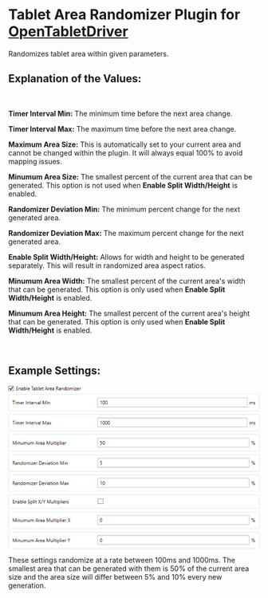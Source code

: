 # Tablet Area Randomizer Plugin for [OpenTabletDriver](https://github.com/OpenTabletDriver/OpenTabletDriver)

Randomizes tablet area within given parameters.

## Explanation of the Values:

<br>

**Timer Interval Min:** The minimum time before the next area change.

**Timer Interval Max:** The maximum time before the next area change.

**Maximum Area Size:** This is automatically set to your current area and cannot be changed within the plugin. It will always equal 100% to avoid mapping issues.

**Minumum Area Size:** The smallest percent of the current area that can be generated. This option is not used when **Enable Split Width/Height** is enabled.

**Randomizer Deviation Min:** The minimum percent change for the next generated area.

**Randomizer Deviation Max:** The maximum percent change for the next generated area.

**Enable Split Width/Height:** Allows for width and height to be generated separately. This will result in randomized area aspect ratios.

**Minumum Area Width:** The smallest percent of the current area's width that can be generated. This option is only used when **Enable Split Width/Height** is enabled.

**Minumum Area Height:** The smallest percent of the current area's height that can be generated. This option is only used when **Enable Split Width/Height** is enabled.

<br>

## Example Settings:
<p align="middle">
  <img src="https://raw.githubusercontent.com/Kuuuube/Tablet_Area_Randomizer/main/example_settings.png" align="middle"/>
</p>

These settings randomize at a rate between 100ms and 1000ms. The smallest area that can be generated with them is 50% of the current area size and the area size will differ between 5% and 10% every new generation.